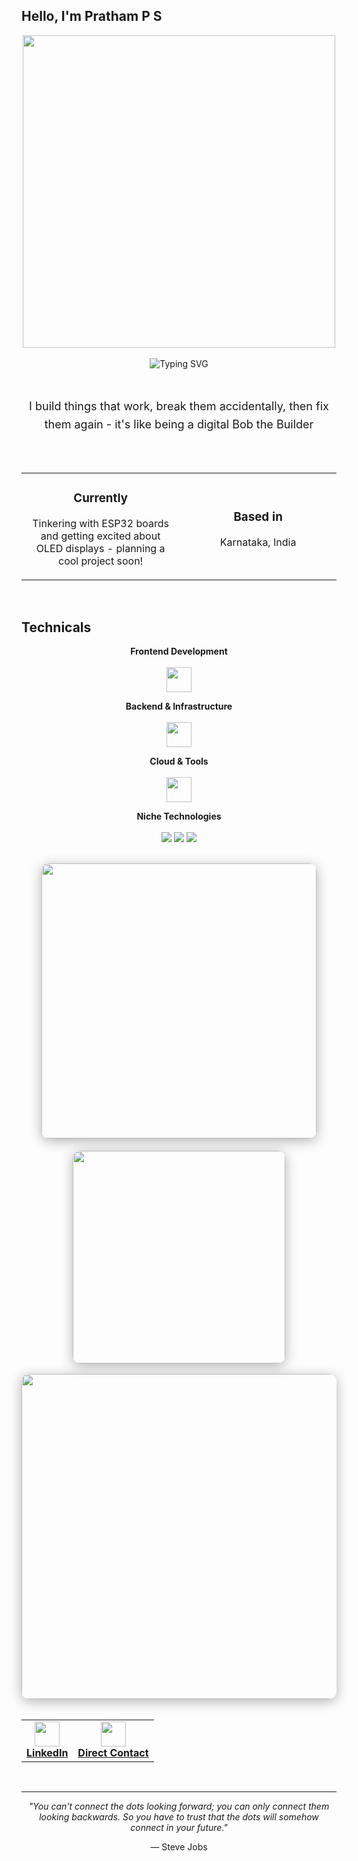 ## Hello, I'm Pratham P S
<div align="center">
  <img height="500" width="500" src="https://user-images.githubusercontent.com/74038190/225813708-98b745f2-7d22-48cf-9150-083f1b00d6c9.gif" />
</div>

<br>

<div align="center">
  <img src="https://readme-typing-svg.herokuapp.com?font=SF+Pro+Display&weight=500&size=32&pause=1500&color=007AFF&center=true&vCenter=true&width=700&lines=Full-Stack+Developer;Freelance+Product+Manager;Blockchain+Engineer" alt="Typing SVG" />
</div>


<br>

## 

<div align="center">
  <p style="max-width: 600px; font-size: 18px; line-height: 1.6;">
    I build things that work, break them accidentally, then fix them again - it's like being a digital Bob the Builder
  </p>
</div>

## 

<br>

<div align="center">
  <table>
    <tr>
      <td align="center" width="350">
        <h3>Currently</h3>
        Tinkering with ESP32 boards and getting excited about OLED displays - planning a cool project soon!
       </p>
      </td>
      <td align="center" width="350">
        <h3>Based in</h3>
        <p>Karnataka, India<br>
      </td>
    </tr>
  </table>
</div>
<br>

## Technicals

<div align="center">
  
**Frontend Development**  
<br>
<img src="https://skillicons.dev/icons?i=js,ts,react,nextjs,html,css" height="40"/>

**Backend & Infrastructure**  
<br>
<img src="https://skillicons.dev/icons?i=nodejs,python,java,mongodb,postgresql,redis" height="40"/>

**Cloud & Tools**  
<br>
<img src="https://skillicons.dev/icons?i=aws,azure,docker,firebase,figma" height="40"/>

**Niche Technologies**  
<br>
<img src="https://img.shields.io/badge/Hyperledger%20Fabric-2F3134?style=flat&logo=hyperledger&logoColor=white" />
<img src="https://img.shields.io/badge/Web3-F16822?style=flat&logo=web3-dot-js&logoColor=white" />
<img src="https://img.shields.io/badge/Blockchain-121D33?style=flat&logo=blockchain-dot-com&logoColor=white" />

</div>

<br>


<div align="center">
  <div style="display: flex; justify-content: center; flex-wrap: wrap; gap: 20px;">
    <img width="440" src="https://github-readme-stats.vercel.app/api?username=prathamps&show_icons=true&theme=dark&hide_border=true&title_color=007AFF&icon_color=007AFF&bg_color=0D1117&border_radius=12" style="border-radius: 12px; box-shadow: 0 4px 20px rgba(0,0,0,0.3);" />
    <img width="340" src="https://github-readme-stats.vercel.app/api/top-langs?username=prathamps&layout=compact&theme=dark&hide_border=true&title_color=007AFF&bg_color=0D1117&border_radius=12" style="border-radius: 12px; box-shadow: 0 4px 20px rgba(0,0,0,0.3);" />
  </div>
  
  <br>
  
  <img width="520" src="https://github-readme-streak-stats.herokuapp.com?user=prathamps&theme=dark&hide_border=true&background=0D1117&stroke=007AFF&ring=007AFF&fire=FF3B30&currStreakLabel=007AFF&border_radius=12" style="border-radius: 12px; box-shadow: 0 4px 20px rgba(0,0,0,0.3);" />
</div>



<br>


<div align="center">
  <table>
    <tr>
      <td align="center">
        <a href="https://www.linkedin.com/in/prathamps/" target="_blank">
          <img src="https://img.shields.io/badge/LinkedIn-0077B5?style=for-the-badge&logo=linkedin&logoColor=white" height="40"/>
          <br><strong>LinkedIn</strong>
        </a>
      </td>
      <td align="center">
        <a href="mailto:pspratham16@gmail.com" target="_blank">
          <img src="https://img.shields.io/badge/Email-EA4335?style=for-the-badge&logo=gmail&logoColor=white" height="40"/>
          <br><strong>Direct Contact</strong>
        </a>
      </td>
    </tr>
  </table>
</div>

<br>

---

<div align="center">
  <p><em>"You can't connect the dots looking forward; you can only connect them looking backwards. So you have to trust that the dots will somehow connect in your future."</em></p>
  <p>— Steve Jobs</p>
</div>
